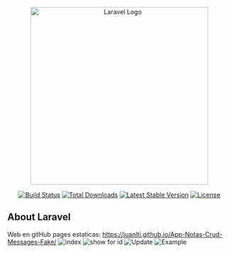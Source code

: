 <p align="center"><a href="https://laravel.com" target="_blank"><img src="https://raw.githubusercontent.com/laravel/art/master/logo-lockup/5%20SVG/2%20CMYK/1%20Full%20Color/laravel-logolockup-cmyk-red.svg" width="400" alt="Laravel Logo"></a></p>

<p align="center">
<a href="https://github.com/laravel/framework/actions"><img src="https://github.com/laravel/framework/workflows/tests/badge.svg" alt="Build Status"></a>
<a href="https://packagist.org/packages/laravel/framework"><img src="https://img.shields.io/packagist/dt/laravel/framework" alt="Total Downloads"></a>
<a href="https://packagist.org/packages/laravel/framework"><img src="https://img.shields.io/packagist/v/laravel/framework" alt="Latest Stable Version"></a>
<a href="https://packagist.org/packages/laravel/framework"><img src="https://img.shields.io/packagist/l/laravel/framework" alt="License"></a>
</p>

## About Laravel
Web en gitHub pages estaticas: https://juanlti.github.io/App-Notas-Crud-Messages-Fake/
![index](https://github.com/juanlti/App-Notas-Crud-Messages-Fake/assets/47389717/f62a9cea-70f0-40e0-ae5c-aa430648ee60)
![show for id](https://github.com/juanlti/App-Notas-Crud-Messages-Fake/assets/47389717/6c3072bc-8e55-4487-aa9c-d4f2a8cb3f70)
![Update](https://github.com/juanlti/App-Notas-Crud-Messages-Fake/assets/47389717/cd65cf3f-169c-4e6c-aa74-01ba86b1d7f7)
![Example](https://github.com/juanlti/App-Notas-Crud-Messages-Fake/assets/47389717/4cd30b26-7488-435a-94aa-251f9f40ba50)

